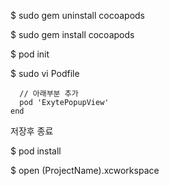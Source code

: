 $ sudo gem uninstall cocoapods 

$ sudo gem install cocoapods

$ pod init

$ sudo vi Podfile

```
  // 아래부분 추가
  pod 'ExytePopupView'
end
```

저장후 종료

$ pod install

$ open (ProjectName).xcworkspace


